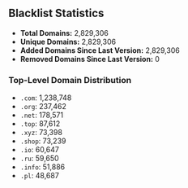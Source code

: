 ## Blacklist Statistics

- **Total Domains:** 2,829,306
- **Unique Domains:** 2,829,306
- **Added Domains Since Last Version:** 2,829,306
- **Removed Domains Since Last Version:** 0

### Top-Level Domain Distribution

-  `.com`: 1,238,748
-  `.org`: 237,462
-  `.net`: 178,571
-  `.top`: 87,612
-  `.xyz`: 73,398
-  `.shop`: 73,239
-  `.io`: 60,647
-  `.ru`: 59,650
-  `.info`: 51,886
-  `.pl`: 48,687
